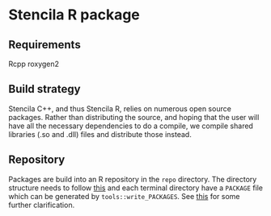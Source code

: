 # Stencila R package

## Requirements

Rcpp
roxygen2

## Build strategy

Stencila C++, and thus Stencila R, relies on numerous open source packages.
Rather than distributing the source, and hoping that the user will have all the necessary dependencies to do a compile, we
compile shared libraries (.so and .dll) files and distribute those instead.

## Repository

Packages are build into an R repository in the `repo` directory.
The directory structure needs to follow [this](http://cran.r-project.org/doc/manuals/R-admin.html#Setting-up-a-package-repository)
and each terminal directory have a `PACKAGE` file which can be generated by `tools::write_PACKAGES`. 
See [this](http://stackoverflow.com/questions/2905650/creating-a-local-cran-repository) for some further clarification.


